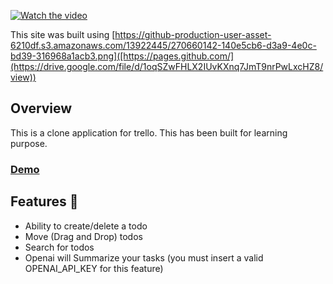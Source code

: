 [![Watch the video](https://github-production-user-asset-6210df.s3.amazonaws.com/13922445/270660142-140e5cb6-d3a9-4e0c-bd39-316968a1acb3.png)](https://drive.google.com/file/d/1oqSZwFHLX2IUvKXnq7JmT9nrPwLxcHZ8/view)

This site was built using [https://github-production-user-asset-6210df.s3.amazonaws.com/13922445/270660142-140e5cb6-d3a9-4e0c-bd39-316968a1acb3.png]([https://pages.github.com/](https://drive.google.com/file/d/1oqSZwFHLX2IUvKXnq7JmT9nrPwLxcHZ8/view))

## Overview

This is a clone application for trello. This has been built for learning purpose.

### [Demo](https://trello-clone-next-js-two.vercel.app/) 

## Features 🤩

- Ability to create/delete a todo
- Move (Drag and Drop) todos
- Search for todos
- Openai will Summarize your tasks (you must insert a valid  OPENAI_API_KEY for this feature)
  
